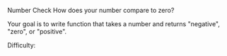 Number Check
How does your number compare to zero? 

Your goal is to write function that takes a number and returns "negative", "zero", or "positive".

Difficulty: 

